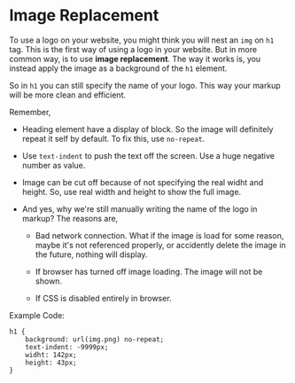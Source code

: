 # Image Replacement

To use a logo on your website, you might think you will nest an `img` on `h1` tag. This is the first way of using a logo in your website. But in more common way, is to use **image replacement**. The way it works is, you instead apply the image as a background of the `h1` element.

So in `h1` you can still specify the name of your logo. This way your markup will be more clean and efficient.

Remember, 

 - Heading element have a display of block. So the image will definitely repeat it self by default. To fix this, use `no-repeat`.
 
 - Use `text-indent` to push the text off the screen. Use a huge negative number as value.

 - Image can be cut off because of not specifying the real widht and height. So, use real width and height to show the full image.

 - And yes, why we're still manually writing the name of the logo in markup? The reasons are,
 	
	- Bad network connection. What if the image is load for some reason, maybe it's not referenced properly, or accidently delete the image in the future, nothing will display.
	
	- If browser has turned off image loading. The image will not be shown.

	- If CSS is disabled entirely in browser.


Example Code:

```
h1 {
	background: url(img.png) no-repeat;
	text-indent: -9999px;
	widht: 142px;
	height: 43px;
}
```
